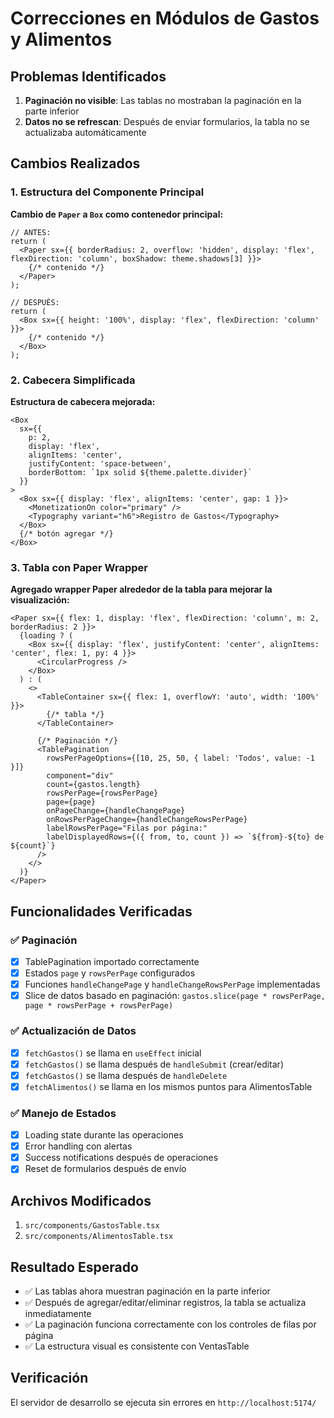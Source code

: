 # Correcciones en Módulos de Gastos y Alimentos

## Problemas Identificados
1. **Paginación no visible**: Las tablas no mostraban la paginación en la parte inferior
2. **Datos no se refrescan**: Después de enviar formularios, la tabla no se actualizaba automáticamente

## Cambios Realizados

### 1. Estructura del Componente Principal
**Cambio de `Paper` a `Box` como contenedor principal:**

```tsx
// ANTES:
return (
  <Paper sx={{ borderRadius: 2, overflow: 'hidden', display: 'flex', flexDirection: 'column', boxShadow: theme.shadows[3] }}>
    {/* contenido */}
  </Paper>
);

// DESPUÉS:
return (
  <Box sx={{ height: '100%', display: 'flex', flexDirection: 'column' }}>
    {/* contenido */}
  </Box>
);
```

### 2. Cabecera Simplificada
**Estructura de cabecera mejorada:**

```tsx
<Box 
  sx={{ 
    p: 2, 
    display: 'flex', 
    alignItems: 'center', 
    justifyContent: 'space-between',
    borderBottom: `1px solid ${theme.palette.divider}`
  }}
>
  <Box sx={{ display: 'flex', alignItems: 'center', gap: 1 }}>
    <MonetizationOn color="primary" />
    <Typography variant="h6">Registro de Gastos</Typography>
  </Box>
  {/* botón agregar */}
</Box>
```

### 3. Tabla con Paper Wrapper
**Agregado wrapper Paper alrededor de la tabla para mejorar la visualización:**

```tsx
<Paper sx={{ flex: 1, display: 'flex', flexDirection: 'column', m: 2, borderRadius: 2 }}>
  {loading ? (
    <Box sx={{ display: 'flex', justifyContent: 'center', alignItems: 'center', flex: 1, py: 4 }}>
      <CircularProgress />
    </Box>
  ) : (
    <>
      <TableContainer sx={{ flex: 1, overflowY: 'auto', width: '100%' }}>
        {/* tabla */}
      </TableContainer>
      
      {/* Paginación */}
      <TablePagination
        rowsPerPageOptions={[10, 25, 50, { label: 'Todos', value: -1 }]}
        component="div"
        count={gastos.length}
        rowsPerPage={rowsPerPage}
        page={page}
        onPageChange={handleChangePage}
        onRowsPerPageChange={handleChangeRowsPerPage}
        labelRowsPerPage="Filas por página:"
        labelDisplayedRows={({ from, to, count }) => `${from}-${to} de ${count}`}
      />
    </>
  )}
</Paper>
```

## Funcionalidades Verificadas

### ✅ Paginación
- [x] TablePagination importado correctamente
- [x] Estados `page` y `rowsPerPage` configurados
- [x] Funciones `handleChangePage` y `handleChangeRowsPerPage` implementadas
- [x] Slice de datos basado en paginación: `gastos.slice(page * rowsPerPage, page * rowsPerPage + rowsPerPage)`

### ✅ Actualización de Datos
- [x] `fetchGastos()` se llama en `useEffect` inicial
- [x] `fetchGastos()` se llama después de `handleSubmit` (crear/editar)
- [x] `fetchGastos()` se llama después de `handleDelete`
- [x] `fetchAlimentos()` se llama en los mismos puntos para AlimentosTable

### ✅ Manejo de Estados
- [x] Loading state durante las operaciones
- [x] Error handling con alertas
- [x] Success notifications después de operaciones
- [x] Reset de formularios después de envío

## Archivos Modificados
1. `src/components/GastosTable.tsx`
2. `src/components/AlimentosTable.tsx`

## Resultado Esperado
- ✅ Las tablas ahora muestran paginación en la parte inferior
- ✅ Después de agregar/editar/eliminar registros, la tabla se actualiza inmediatamente
- ✅ La paginación funciona correctamente con los controles de filas por página
- ✅ La estructura visual es consistente con VentasTable

## Verificación
El servidor de desarrollo se ejecuta sin errores en `http://localhost:5174/`
